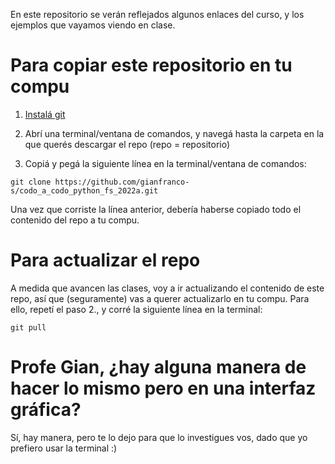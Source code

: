 En este repositorio se verán reflejados algunos enlaces del curso, y los ejemplos que vayamos viendo en clase.


# Para copiar este repositorio en tu compu
1. [Instalá git](https://git-scm.com/downloads)

2. Abrí una terminal/ventana de comandos, y navegá hasta la carpeta en la que querés descargar el repo (repo = repositorio)

3. Copiá y pegá la siguiente línea en la terminal/ventana de comandos:
```
git clone https://github.com/gianfranco-s/codo_a_codo_python_fs_2022a.git
```

Una vez que corriste la línea anterior, debería haberse copiado todo el contenido del repo a tu compu.

# Para actualizar el repo
A medida que avancen las clases, voy a ir actualizando el contenido de este repo, así que (seguramente) vas a querer actualizarlo en tu compu. Para ello, repetí el paso 2., y corré la siguiente línea en la terminal:
```
git pull
```

# Profe Gian, ¿hay alguna manera de hacer lo mismo pero en una interfaz gráfica?
Sí, hay manera, pero te lo dejo para que lo investigues vos, dado que yo prefiero usar la terminal :)

